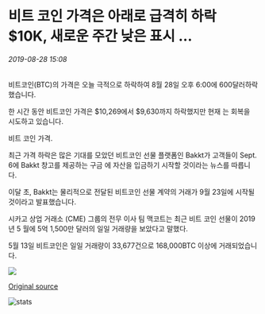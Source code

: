 # 비트 코인 가격은 아래로 급격히 하락 $10K, 새로운 주간 낮은 표시 ...

###### 2019-08-28 15:08

비트코인(BTC)의 가격은 오늘 극적으로 하락하여 8월 28일 오후 6:00에 600달러하락했습니다.

한 시간 동안 비트코인 가격은 $10,269에서 $9,630까지 하락했지만 현재 는 회복을 시도하고 있습니다.

비트 코인 가격.

최근 가격 하락은 많은 기대를 모았던 비트코인 선물 플랫폼인 Bakkt가 고객들이 Sept. 6에 Bakkt 창고를 제공하는 구금 에 자산을 입금하기 시작할 것이라는 뉴스를 따릅니다.

이달 초, Bakkt는 물리적으로 전달된 비트코인 선물 계약의 거래가 9월 23일에 시작될 것이라고 발표했습니다.

시카고 상업 거래소 (CME) 그룹의 전무 이사 팀 맥코트는 최근 비트 코인 선물이 2019 년 5 월에 5억 1,500만 달러의 일일 거래량을 보았다고 말했다.

5월 13일 비트코인은 일일 거래량이 33,677건으로 168,000BTC 이상에 거래되었습니다.

![](https://s3.cointelegraph.com/storage/uploads/view/f48472e1cdac1d3e838c8e18021972df.png)

[Original source](https://cointelegraph.com/news/bitcoin-price-drops-sharply-below-10k-marking-new-weekly-low)

![stats](https://c.statcounter.com/11760860/0/a89fa40b/1/ "stats")